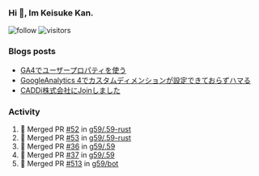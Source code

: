 ### Hi 👋, Im Keisuke Kan.

<!--
**9renpoto/9renpoto** is a ✨ _special_ ✨ repository because its `README.md` (this file) appears on your GitHub profile.

Here are some ideas to get you started:

- 🔭 I’m currently working on ...
- 🌱 I’m currently learning ...
- 👯 I’m looking to collaborate on ...
- 🤔 I’m looking for help with ...
- 💬 Ask me about ...
- 📫 How to reach me: ...
- 😄 Pronouns: ...
- ⚡ Fun fact: ...
-->

![follow](https://img.shields.io/github/followers/9renpoto?label=Follow&style=social)
![visitors](https://komarev.com/ghpvc/?username=9renpoto&label=Profile%20views&color=0e75b6&style=flat)

### Blogs posts

<!-- BLOG-POST-LIST:START -->
- [GA4でユーザープロパティを使う](https://9renpoto.dev/2021/02/21/google-analytics-4-user-properties/)
- [GoogleAnalytics 4でカスタムディメンションが設定できておらずハマる](https://9renpoto.dev/2021/02/13/google-analytics-4/)
- [CADDi株式会社にJoinしました](https://9renpoto.dev/2020/12/05/join/)
<!-- BLOG-POST-LIST:END -->

### Activity

<!--START_SECTION:activity-->
1. 🎉 Merged PR [#52](https://github.com/g59/.59-rust/pull/52) in [g59/.59-rust](https://github.com/g59/.59-rust)
2. 🎉 Merged PR [#53](https://github.com/g59/.59-rust/pull/53) in [g59/.59-rust](https://github.com/g59/.59-rust)
3. 🎉 Merged PR [#36](https://github.com/g59/.59/pull/36) in [g59/.59](https://github.com/g59/.59)
4. 🎉 Merged PR [#37](https://github.com/g59/.59/pull/37) in [g59/.59](https://github.com/g59/.59)
5. 🎉 Merged PR [#513](https://github.com/g59/bot/pull/513) in [g59/bot](https://github.com/g59/bot)
<!--END_SECTION:activity-->

<!--START_SECTION:waka-->
<!--END_SECTION:waka-->